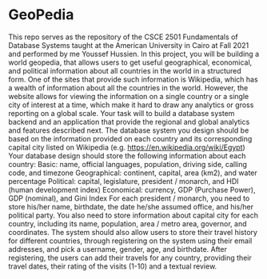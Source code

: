 # GeoPedia
This repo serves as the repository of the CSCE 2501 Fundamentals of Database Systems taught at the American University in Cairo at Fall 2021 and performed by me Youssef Hussien. In this project, you will be building a world geopedia, that allows users to get useful geographical, economical, and political information about all countries in the world in a structured form.  One of the sites that provide such information is Wikipedia, which has a wealth of information about all the countries in the world. However, the website allows for viewing the information on a single country or a single city of interest at a time, which make it hard to draw any analytics or gross reporting on a global scale.  Your task will to build a database system backend and an application that provide the regional and global analytics and features described next.  The database system you design should be based on the information provided on each country and its corresponding capital city listed on Wikipedia (e.g. https://en.wikipedia.org/wiki/Egypt)  Your database design should store the following information about each country: Basic: name, official languages, population, driving side, calling code, and timezone Geographical: continent, capital, area (km2), and water percentage  Political: capital, legislature, president / monarch, and HDI (human development index) Economical: currency, GDP (Purchase Power), GDP (nominal), and Gini Index  For each president / monarch, you need to store his/her name, birthdate, the date he/she assumed office, and his/her political party. You also need to store information about capital city for each country, including its name, population, area / metro area, governor, and coordinates. The system should also allow users to store their travel history for different countries, through registering on the system using their email addresses, and pick a username, gender, age, and birthdate. After registering, the users can add their travels for any country, providing their travel dates, their rating of the visits (1-10) and a textual review.
